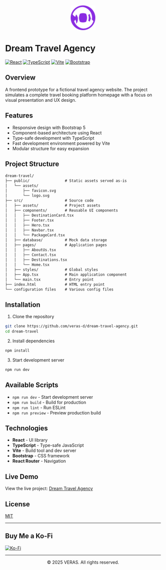 <p align="center">
  <img src="src/assets/favicon.svg" alt="Dream Travel Agency Logo" width="80" height="80">
</p>

# Dream Travel Agency

[![React](https://img.shields.io/badge/React-18.2.0-61DAFB?logo=react&logoColor=white)](https://reactjs.org/)
[![TypeScript](https://img.shields.io/badge/TypeScript-5.0.2-3178C6?logo=typescript&logoColor=white)](https://www.typescriptlang.org/)
[![Vite](https://img.shields.io/badge/Vite-4.4.5-646CFF?logo=vite&logoColor=white)](https://vitejs.dev/)
[![Bootstrap](https://img.shields.io/badge/Bootstrap-5.3.0-7952B3?logo=bootstrap&logoColor=white)](https://getbootstrap.com/)

## Overview

A frontend prototype for a fictional travel agency website. The project simulates a complete travel booking platform homepage with a focus on visual presentation and UX design.

## Features

- Responsive design with Bootstrap 5
- Component-based architecture using React
- Type-safe development with TypeScript
- Fast development environment powered by Vite
- Modular structure for easy expansion

## Project Structure

```
dream-travel/
├── public/                # Static assets served as-is
│   └── assets/
│       ├── favicon.svg
│       └── logo.svg
├── src/                   # Source code
│   ├── assets/            # Project assets
│   ├── components/        # Reusable UI components
│   │   ├── DestinationCard.tsx
│   │   ├── Footer.tsx
│   │   ├── Hero.tsx
│   │   ├── Navbar.tsx
│   │   └── PackageCard.tsx
│   ├── database/          # Mock data storage
│   ├── pages/             # Application pages
│   │   ├── AboutUs.tsx
│   │   ├── Contact.tsx
│   │   ├── Destinations.tsx
│   │   └── Home.tsx
│   ├── styles/            # Global styles
│   ├── App.tsx            # Main application component
│   └── main.tsx           # Entry point
├── index.html             # HTML entry point
└── configuration files    # Various config files
```

## Installation

1. Clone the repository
```bash
git clone https://github.com/veras-d/dream-travel-agency.git
cd dream-travel
```

2. Install dependencies
```bash
npm install
```

3. Start development server
```bash
npm run dev
```

## Available Scripts

- `npm run dev` - Start development server
- `npm run build` - Build for production
- `npm run lint` - Run ESLint
- `npm run preview` - Preview production build

## Technologies

- **React** - UI library
- **TypeScript** - Type-safe JavaScript
- **Vite** - Build tool and dev server
- **Bootstrap** - CSS framework
- **React Router** - Navigation

## Live Demo

View the live project: [Dream Travel Agency](dream-travel-ruddy.vercel.app)

## License

[MIT](LICENSE)

---

## Buy Me a Ko-Fi
[![Ko-Fi](https://img.shields.io/badge/Ko--fi-F16061?style=for-the-badge&logo=ko-fi&logoColor=white)](https://ko-fi.com/verivi)

---

<div align="center"">
  <p>© 2025 VERAS. All rights reserved.<p/>
</div>
